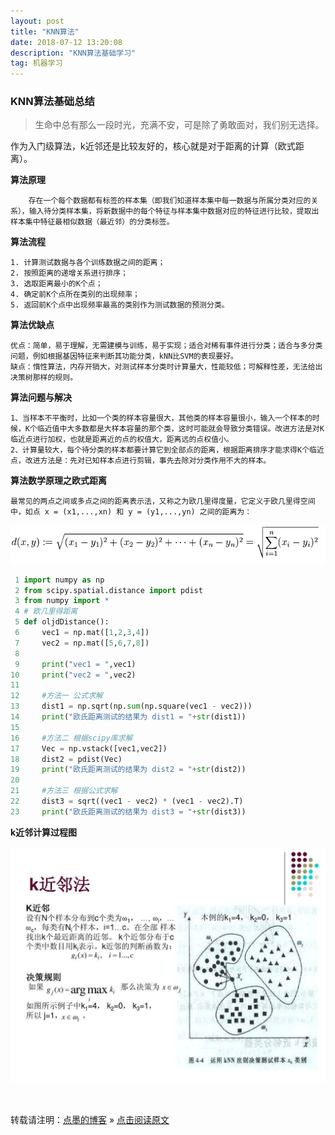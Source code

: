 ```yaml
---
layout: post
title: "KNN算法"
date: 2018-07-12 13:20:08 
description: "KNN算法基础学习"
tag: 机器学习
---
```


### KNN算法基础总结

> 生命中总有那么一段时光，充满不安，可是除了勇敢面对，我们别无选择。

作为入门级算法，k近邻还是比较友好的，核心就是对于距离的计算（欧式距离）。

**算法原理**

```
    存在一个每个数据都有标签的样本集（即我们知道样本集中每一数据与所属分类对应的关系），输入待分类样本集，将新数据中的每个特征与样本集中数据对应的特征进行比较，提取出样本集中特征最相似数据（最近邻）的分类标签。
```

**算法流程**

```
1. 计算测试数据与各个训练数据之间的距离；
2. 按照距离的递增关系进行排序；
3. 选取距离最小的K个点；
4. 确定前K个点所在类别的出现频率；
5. 返回前K个点中出现频率最高的类别作为测试数据的预测分类。
```

**算法优缺点**

```
优点：简单，易于理解，无需建模与训练，易于实现；适合对稀有事件进行分类；适合与多分类问题，例如根据基因特征来判断其功能分类，kNN比SVM的表现要好。
缺点：惰性算法，内存开销大，对测试样本分类时计算量大，性能较低；可解释性差，无法给出决策树那样的规则。
```

**算法问题与解决**

```
1、当样本不平衡时，比如一个类的样本容量很大，其他类的样本容量很小，输入一个样本的时候，K个临近值中大多数都是大样本容量的那个类，这时可能就会导致分类错误。改进方法是对K临近点进行加权，也就是距离近的点的权值大，距离远的点权值小。 
2、计算量较大，每个待分类的样本都要计算它到全部点的距离，根据距离排序才能求得K个临近点，改进方法是：先对已知样本点进行剪辑，事先去除对分类作用不大的样本。
```

**算法数学原理之欧式距离**

```
最常见的两点之间或多点之间的距离表示法，又称之为欧几里得度量，它定义于欧几里得空间中，如点 x = (x1,...,xn) 和 y = (y1,...,yn) 之间的距离为：
```

![1](https://github.com/tipFiger/tipFiger.github.io/blob/master/images/1.png?raw=true)

```python
 1 import numpy as np
 2 from scipy.spatial.distance import pdist
 3 from numpy import *
 4 # 欧几里得距离
 5 def oljdDistance():
 6     vec1 = np.mat([1,2,3,4])
 7     vec2 = np.mat([5,6,7,8])
 8 
 9     print("vec1 = ",vec1)
10     print("vec2 = ",vec2)
11 
12     #方法一 公式求解
13     dist1 = np.sqrt(np.sum(np.square(vec1 - vec2)))
14     print("欧氏距离测试的结果为 dist1 = "+str(dist1))
15 
16     #方法二 根据scipy库求解
17     Vec = np.vstack([vec1,vec2])
18     dist2 = pdist(Vec)
19     print("欧氏距离测试的结果为 dist2 = "+str(dist2))
20 
21     #方法三 根据公式求解
22     dist3 = sqrt((vec1 - vec2) * (vec1 - vec2).T)
23     print("欧氏距离测试的结果为 dist3 = "+str(dist3))
```

**k近邻计算过程图**

![2](https://github.com/tipFiger/tipFiger.github.io/blob/master/images/2.png?raw=true)

<br>

转载请注明：[点墨的博客](http://tipFiger.github.io) » [点击阅读原文](http://tipFiger.github.io/2018/07/KNN算法/)

